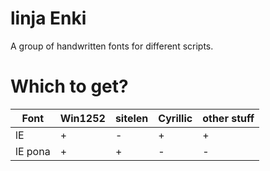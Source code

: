 # linja Enki
A group of handwritten fonts for different scripts.

# Which to get?
| Font | Win1252 | sitelen | Cyrillic | other stuff |
|-|-|-|-|-|
| lE | + | - | + | + |
| lE pona | + | + | - | - |
